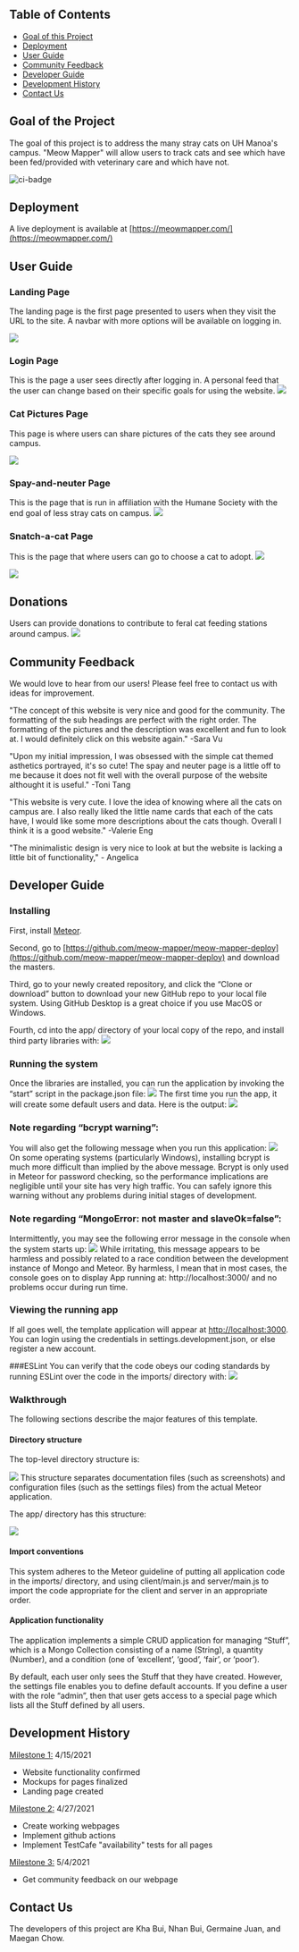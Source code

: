 ## Table of Contents

* [Goal of this Project](#goal-of-this-project)
* [Deployment](#deployment)
* [User Guide](#user-guide)
* [Community Feedback](#community-feedback)
* [Developer Guide](#developer-guide)
* [Development History](#development-history)
* [Contact Us](#contact-us)

## Goal of the Project

The goal of this project is to address the many stray cats on UH Manoa's campus. "Meow Mapper" will allow users to track cats and see which have been fed/provided with veterinary care and which have not. 

![ci-badge](https://github.com/meow-mapper/meow-mapper-deploy/workflows/ci-meow-mapper-deploy/badge.svg)

## Deployment

A live deployment is available at [https://meowmapper.com/](https://meowmapper.com/)


## User Guide

### Landing Page

The landing page is the first page presented to users when they visit the URL to the site. A navbar with more options will be available on logging in. 

![](Images/landing.png)
### Login Page

This is the page a user sees directly after logging in. A personal feed that the user can change based on their specific goals for using the website.
![](Images/login.png)

### Cat Pictures Page

This page is where users can share pictures of the cats they see around campus. 

![](Images/catsnaps.png)


### Spay-and-neuter Page

This is the page that is run in affiliation with the Humane Society with the end goal of less stray cats on campus. 
![](Images/spay.png)

### Snatch-a-cat Page

This is the page that where users can go to choose a cat to adopt. 
![](Images/snatch1.png)

![](Images/snatch2.png)
## Donations

Users can provide donations to contribute to feral cat feeding stations around campus.
![](Images/donations.png)

## Community Feedback

We would love to hear from our users! Please feel free to contact us with ideas for improvement. 

"The concept of this website is very nice and good for the community. The formatting of the sub headings are perfect with the right order. The formatting of the pictures and the description was excellent and fun to look at. I would definitely click on this website again." -Sara Vu

"Upon my initial impression, I was obsessed with the simple cat themed asthetics portrayed, it's so  cute! The spay and neuter page is a little off to me because it does not fit well with the overall purpose of the website althought it is useful." -Toni Tang

"This website is very cute. I love the idea of knowing where all the cats on campus are. I also really liked the little name cards that each of the cats have, I would like some more descriptions about the cats though. Overall I think it is a good website." -Valerie Eng

"The minimalistic design is very nice to look at but the website is lacking a little bit of functionality," - Angelica 

## Developer Guide

### Installing 

First, install [Meteor](https://www.meteor.com/developers/install).

Second, go to [https://github.com/meow-mapper/meow-mapper-deploy](https://github.com/meow-mapper/meow-mapper-deploy) and download the masters.

Third,  go to your newly created repository, and click the “Clone or download” button to download your new GitHub repo to your local file system. Using GitHub Desktop is a great choice if you use MacOS or Windows.

Fourth, cd into the app/ directory of your local copy of the repo, and install third party libraries with:
![](Images/installing.png)

### Running the system
Once the libraries are installed, you can run the application by invoking the “start” script in the package.json file:
![](Images/running1.png)
The first time you run the app, it will create some default users and data. Here is the output:
![](Images/running2.png)

### Note regarding “bcrypt warning”:
You will also get the following message when you run this application:
![](Images/bywarning.png)
On some operating systems (particularly Windows), installing bcrypt is much more difficult than implied by the above message. Bcrypt is only used in Meteor for password checking, so the performance implications are negligible until your site has very high traffic. You can safely ignore this warning without any problems during initial stages of development.

### Note regarding “MongoError: not master and slaveOk=false”:
Intermittently, you may see the following error message in the console when the system starts up:
![](Images/merror1.png)
While irritating, this message appears to be harmless and possibly related to a race condition between the development instance of Mongo and Meteor. By harmless, I mean that in most cases, the console goes on to display App running at: http://localhost:3000/ and no problems occur during run time.

### Viewing the running app
If all goes well, the template application will appear at [http://localhost:3000](http://localhost:3000). You can login using the credentials in settings.development.json, or else register a new account.

###ESLint
You can verify that the code obeys our coding standards by running ESLint over the code in the imports/ directory with:
![](Images/esl.png)

### Walkthrough
The following sections describe the major features of this template.

#### Directory structure
The top-level directory structure is:

![](Images/direct.png)
This structure separates documentation files (such as screenshots) and configuration files (such as the settings files) from the actual Meteor application.

The app/ directory has this structure:

![](Images/appd.png)

#### Import conventions
This system adheres to the Meteor guideline of putting all application code in the imports/ directory, and using client/main.js and server/main.js to import the code appropriate for the client and server in an appropriate order.

#### Application functionality
The application implements a simple CRUD application for managing “Stuff”, which is a Mongo Collection consisting of a name (String), a quantity (Number), and a condition (one of ‘excellent’, ‘good’, ‘fair’, or ‘poor’).

By default, each user only sees the Stuff that they have created. However, the settings file enables you to define default accounts. If you define a user with the role “admin”, then that user gets access to a special page which lists all the Stuff defined by all users.

## Development History

[Milestone 1:](https://github.com/meow-mapper/meow-mapper/projects/1) 4/15/2021
- Website functionality confirmed
- Mockups for pages finalized
- Landing page created

[Milestone 2:](https://github.com/meow-mapper/meow-mapper/projects/4) 4/27/2021
- Create working webpages
- Implement github actions
- Implement TestCafe "availability" tests for all pages

[Milestone 3:](https://github.com/meow-mapper/meow-mapper/projects/3) 5/4/2021
- Get community feedback on our webpage

## Contact Us

The developers of this project are Kha Bui, Nhan Bui, Germaine Juan, and Maegan Chow.


